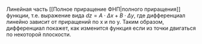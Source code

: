 Линейная часть [[Полное приращение ФНП|полного приращения]] функции, т.е. выражение вида $dz = A\cdot\Delta x + B \cdot  \Delta y$, где дифференциал линейно зависит от приращений по x и по y.
Таким образом, дифференциал покажет, как изменится функция если из точки двигаться по некоторой плоскости.
 